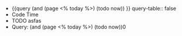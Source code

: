 - {{query  (and (page <% today %>) (todo now)) }}
  query-table:: false
- Code Time
- TODO asfas
- Query: (and (page <% today %>) (todo now))0